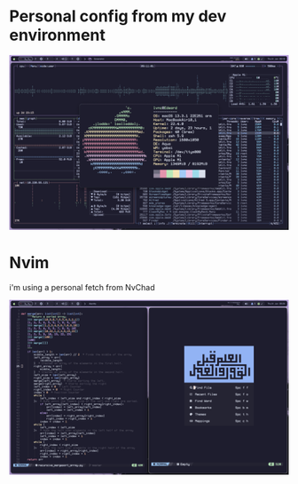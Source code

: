 # Personal config from my dev environment

![alt text](https://github.com/Levvonci/dotfiles/blob/main/.dotfiles_image/Screenshot%202023-06-01%20at%2009.11.01.png)

# Nvim

i'm using a personal fetch from NvChad

![alt text](https://github.com/Levvonci/dotfiles/blob/main/.dotfiles_image/Screenshot%202023-06-01%20at%2009.25.03.png)
